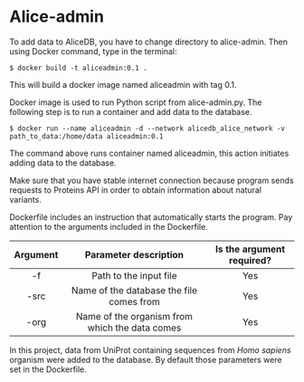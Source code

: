 # Alice-admin

To add data to AliceDB, you have to change directory to alice-admin. Then using Docker command, type in the terminal:

```
$ docker build -t aliceadmin:0.1 .
```

This will build a docker image named aliceadmin with tag 0.1.

Docker image is used to run Python script from alice-admin.py. The following step is to run a container and add data to the database.

```
$ docker run --name aliceadmin -d --network alicedb_alice_network -v path_to_data:/home/data aliceadmin:0.1
```
The command above runs container named aliceadmin, this action initiates adding data to the database.

Make sure that you have stable internet connection because program sends requests to Proteins API in order to obtain information about natural variants.

Dockerfile includes an instruction that automatically starts the program. Pay attention to the arguments included in the Dockerfile.

| Argument | Parameter description | Is the argument required? |
| :-----: | :---: | :---: |
| -f | Path to the input file | Yes |
| -src | Name of the database the file comes from | Yes |
| -org | Name of the organism from which the data comes | Yes | 

In this project, data from UniProt containing sequences from *Homo sapiens* organism were added to the database. By default those parameters were set in the Dockerfile. 
